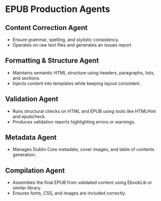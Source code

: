 # EPUB Production Agents

## Content Correction Agent
- Ensure grammar, spelling, and stylistic consistency.
- Operates on raw text files and generates an issues report.

## Formatting & Structure Agent
- Maintains semantic HTML structure using headers, paragraphs, lists, and sections.
- Injects content into templates while keeping layout consistent.

## Validation Agent
- Runs structural checks on HTML and EPUB using tools like HTMLHint and epubcheck.
- Produces validation reports highlighting errors or warnings.

## Metadata Agent
- Manages Dublin Core metadata, cover images, and table of contents generation.

## Compilation Agent
- Assembles the final EPUB from validated content using EbookLib or similar library.
- Ensures fonts, CSS, and images are included correctly.
